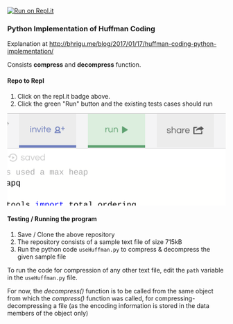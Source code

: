 [![Run on Repl.it](https://repl.it/badge/github/kgashok/huffman-coding)](https://repl.it/github/kgashok/huffman-coding)


### Python Implementation of Huffman Coding

Explanation at http://bhrigu.me/blog/2017/01/17/huffman-coding-python-implementation/

Consists **compress** and **decompress** function.

#### Repo to Repl 
1. Click on the repl.it badge above. 
2. Click the green "Run" button and the existing tests cases should run

![run](/img/runButton.png)



#### Testing / Running the program

1. Save / Clone the above repository
2. The repository consists of a sample text file of size 715kB
3. Run the python code `useHuffman.py` to compress & decompress the given sample file


To run the code for compression of any other text file, edit the `path` variable in the `useHuffman.py` file.


For now, the *decompress()* function is to be called from the same object from which the *compress()* function was called, for compressing-decompressing a file (as the encoding information is stored in the data members of the object only) 

